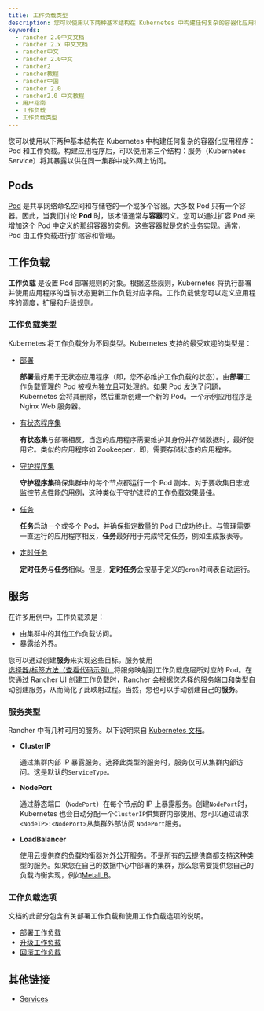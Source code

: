 ```yaml
---
title: 工作负载类型
description: 您可以使用以下两种基本结构在 Kubernetes 中构建任何复杂的容器化应用程序：Pod 和工作负载。构建应用程序后，可以使用第三个结构：服务（Kubernetes Service）将其暴露以供在同一集群中或外网上访问。
keywords:
  - rancher 2.0中文文档
  - rancher 2.x 中文文档
  - rancher中文
  - rancher 2.0中文
  - rancher2
  - rancher教程
  - rancher中国
  - rancher 2.0
  - rancher2.0 中文教程
  - 用户指南
  - 工作负载
  - 工作负载类型
---
```


您可以使用以下两种基本结构在 Kubernetes 中构建任何复杂的容器化应用程序：Pod 和工作负载。构建应用程序后，可以使用第三个结构：服务（Kubernetes Service）将其暴露以供在同一集群中或外网上访问。

## Pods

[Pod](https://kubernetes.io/docs/concepts/workloads/pods/pod-overview/) 是共享网络命名空间和存储卷的一个或多个容器。大多数 Pod 只有一个容器。因此，当我们讨论 **Pod** 时，该术语通常与**容器**同义。您可以通过扩容 Pod 来增加这个 Pod 中定义的那组容器的实例。这些容器就是您的业务实现。通常，Pod 由工作负载进行扩缩容和管理。

## 工作负载

**工作负载** 是设置 Pod 部署规则的对象。根据这些规则，Kubernetes 将执行部署并使用应用程序的当前状态更新工作负载对应字段。工作负载使您可以定义应用程序的调度，扩展和升级规则。

### 工作负载类型

Kubernetes 将工作负载分为不同类型。Kubernetes 支持的最受欢迎的类型是：

- [部署](https://kubernetes.io/docs/concepts/workloads/controllers/deployment/)

  **部署**最好用于无状态应用程序（即，您不必维护工作负载的状态）。由**部署**工作负载管理的 Pod 被视为独立且可处理的。如果 Pod 发送了问题，Kubernetes 会将其删除，然后重新创建一个新的 Pod。一个示例应用程序是 Nginx Web 服务器。

- [有状态程序集](https://kubernetes.io/docs/concepts/workloads/controllers/statefulset/)

  **有状态集**与部署相反，当您的应用程序需要维护其身份并存储数据时，最好使用它。类似的应用程序如 Zookeeper，即，需要存储状态的应用程序。

- [守护程序集](https://kubernetes.io/docs/concepts/workloads/controllers/daemonset/)

  **守护程序集**确保集群中的每个节点都运行一个 Pod 副本。对于要收集日志或监控节点性能的用例，这种类似于守护进程的工作负载效果最佳。

- [任务](https://kubernetes.io/docs/concepts/workloads/controllers/jobs-run-to-completion/)

  **任务**启动一个或多个 Pod，并确保指定数量的 Pod 已成功终止。与管理需要一直运行的应用程序相反，**任务**最好用于完成特定任务，例如生成报表等。

- [定时任务](https://kubernetes.io/docs/concepts/workloads/controllers/cron-jobs/)

  **定时任务**与**任务**相似。但是，**定时任务**会按基于定义的`cron`时间表自动运行。

## 服务

在许多用例中，工作负载须是：

- 由集群中的其他工作负载访问。
- 暴露给外界。

您可以通过创建**服务**来实现这些目标。服务使用[选择器/标签方法（查看代码示例）](https://kubernetes.io/docs/concepts/overview/working-with-objects/labels/#service-and-replicationcontroller)将服务映射到工作负载底层所对应的 Pod。在您通过 Rancher UI 创建工作负载时，Rancher 会根据您选择的服务端口和类型自动创建服务，从而简化了此映射过程。当然，您也可以手动创建自己的**服务**。

### 服务类型

Rancher 中有几种可用的服务。以下说明来自 [Kubernetes 文档](https://kubernetes.io/docs/concepts/services-networking/service/#publishing-services-service-types)。

- **ClusterIP**

  通过集群内部 IP 暴露服务。选择此类型的服务时，服务仅可从集群内部访问。这是默认的`ServiceType`。

- **NodePort**

  通过静态端口（`NodePort`）在每个节点的 IP 上暴露服务。创建`NodePort`时，Kubernetes 也会自动分配一个`ClusterIP`供集群内部使用。您可以通过请求`<NodeIP>:<NodePort>`从集群外部访问 `NodePort`服务。

- **LoadBalancer**

  使用云提供商的负载均衡器对外公开服务。不是所有的云提供商都支持这种类型的服务。如果您在自己的数据中心中部署的集群，那么您需要提供您自己的负载均衡实现，例如[MetalLB](https://metallb.universe.tf/)。

### 工作负载选项

文档的此部分包含有关部署工作负载和使用工作负载选项的说明。

- [部署工作负载](/docs/k8s-in-rancher/workloads/deploy-workloads/_index)
- [升级工作负载](/docs/k8s-in-rancher/workloads/upgrade-workloads/_index)
- [回滚工作负载](/docs/k8s-in-rancher/workloads/rollback-workloads/_index)

## 其他链接

- [Services](https://kubernetes.io/docs/concepts/services-networking/service/)
